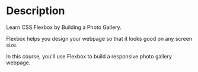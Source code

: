 # Description

Learn CSS Flexbox by Building a Photo Gallery.

Flexbox helps you design your webpage so that it looks good on any screen size.

In this course, you'll use Flexbox to build a responsive photo gallery webpage.
